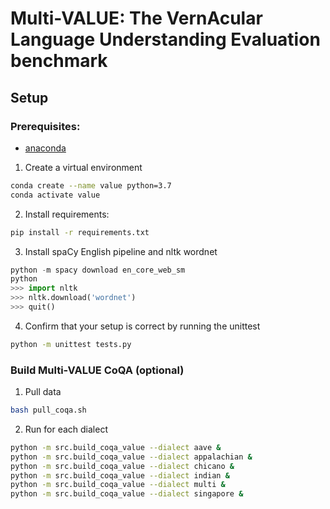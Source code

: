 # Multi-VALUE: The VernAcular Language Understanding Evaluation benchmark 

## Setup
### Prerequisites: 
* [anaconda](https://www.anaconda.com/products/individual)

1. Create a virtual environment
```bash
conda create --name value python=3.7
conda activate value
```

2. Install requirements:
```bash
pip install -r requirements.txt
```

3. Install spaCy English pipeline and nltk wordnet
```python
python -m spacy download en_core_web_sm
python 
>>> import nltk
>>> nltk.download('wordnet')
>>> quit()
```

4. Confirm that your setup is correct by running the unittest
```bash
python -m unittest tests.py
```

### Build Multi-VALUE CoQA (optional)
1. Pull data
```bash
bash pull_coqa.sh
```

2. Run for each dialect
```bash
python -m src.build_coqa_value --dialect aave &
python -m src.build_coqa_value --dialect appalachian &
python -m src.build_coqa_value --dialect chicano &
python -m src.build_coqa_value --dialect indian &
python -m src.build_coqa_value --dialect multi &
python -m src.build_coqa_value --dialect singapore &

